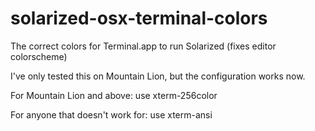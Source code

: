 solarized-osx-terminal-colors
=============================

The correct colors for Terminal.app to run Solarized (fixes editor colorscheme)

I've only tested this on Mountain Lion, but the configuration works now.

For Mountain Lion and above:
use xterm-256color

For anyone that doesn't work for:
use xterm-ansi
